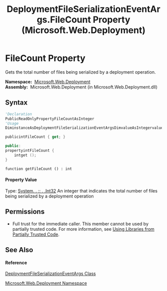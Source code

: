 ﻿---
title: DeploymentFileSerializationEventArgs.FileCount Property  (Microsoft.Web.Deployment)
TOCTitle: FileCount Property
ms:assetid: P:Microsoft.Web.Deployment.DeploymentFileSerializationEventArgs.FileCount
ms:mtpsurl: https://msdn.microsoft.com/en-us/library/microsoft.web.deployment.deploymentfileserializationeventargs.filecount(v=VS.90)
ms:contentKeyID: 20208762
ms.date: 05/02/2012
mtps_version: v=VS.90
f1_keywords:
- Microsoft.Web.Deployment.DeploymentFileSerializationEventArgs.FileCount
- Microsoft.Web.Deployment.DeploymentFileSerializationEventArgs.get_FileCount
dev_langs:
- CSharp
- JScript
- VB
- c++
api_location:
- Microsoft.Web.Deployment.dll
api_name:
- Microsoft.Web.Deployment.DeploymentFileSerializationEventArgs.FileCount
- Microsoft.Web.Deployment.DeploymentFileSerializationEventArgs.get_FileCount
api_type:
- Managed
topic_type:
- apiref
- kbSyntax
product_family_name: VS
ROBOTS: INDEX,FOLLOW
---

# FileCount Property

Gets the total number of files being serialized by a deployment operation.

**Namespace:**  [Microsoft.Web.Deployment](microsoft-web-deployment-namespace.md)  
**Assembly:**  Microsoft.Web.Deployment (in Microsoft.Web.Deployment.dll)

## Syntax

``` vb
'Declaration
PublicReadOnlyPropertyFileCountAsInteger
'Usage
DiminstanceAsDeploymentFileSerializationEventArgsDimvalueAsIntegervalue = instance.FileCount
```

``` csharp
publicintFileCount { get; }
```

``` c++
public:
propertyintFileCount {
    intget ();
}
```

``` jscript
function getFileCount () : int
```

#### Property Value

Type: [System. . :: . .Int32](https://msdn.microsoft.com/en-us/library/td2s409d\(v=vs.90\))  
An integer that indicates the total number of files being serialized by a deployment operation  

## Permissions

  - Full trust for the immediate caller. This member cannot be used by partially trusted code. For more information, see [Using Libraries from Partially Trusted Code](https://msdn.microsoft.com/en-us/library/8skskf63\(v=vs.90\)).

## See Also

#### Reference

[DeploymentFileSerializationEventArgs Class](deploymentfileserializationeventargs-class-microsoft-web-deployment.md)

[Microsoft.Web.Deployment Namespace](microsoft-web-deployment-namespace.md)

